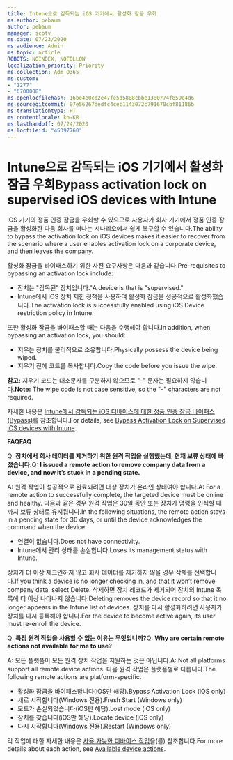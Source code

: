 ```yaml
---
title: Intune으로 감독되는 iOS 기기에서 활성화 잠금 우회
ms.author: pebaum
author: pebaum
manager: scotv
ms.date: 07/23/2020
ms.audience: Admin
ms.topic: article
ROBOTS: NOINDEX, NOFOLLOW
localization_priority: Priority
ms.collection: Adm_O365
ms.custom:
- "1277"
- "6700008"
ms.openlocfilehash: 16be4e0cd2e47fe5d5888cbbe1380774f859e4d6
ms.sourcegitcommit: 07e56267dedfc4cec1143072c791670cbf81186b
ms.translationtype: HT
ms.contentlocale: ko-KR
ms.lasthandoff: 07/24/2020
ms.locfileid: "45397760"
---
```

# <a name="bypass-activation-lock-on-supervised-ios-devices-with-intune"></a><span data-ttu-id="c7bd0-102">Intune으로 감독되는 iOS 기기에서 활성화 잠금 우회</span><span class="sxs-lookup"><span data-stu-id="c7bd0-102">Bypass activation lock on supervised iOS devices with Intune</span></span>

<span data-ttu-id="c7bd0-103">iOS 기기의 정품 인증 잠금을 우회할 수 있으므로 사용자가 회사 기기에서 정품 인증 잠금을 활성화한 다음 회사를 떠나는 시나리오에서 쉽게 복구할 수 있습니다.</span><span class="sxs-lookup"><span data-stu-id="c7bd0-103">The ability to bypass the activation lock on iOS devices makes it easier to recover from the scenario where a user enables activation lock on a corporate device, and then leaves the company.</span></span>

<span data-ttu-id="c7bd0-104">활성화 잠금을 바이패스하기 위한 사전 요구사항은 다음과 같습니다.</span><span class="sxs-lookup"><span data-stu-id="c7bd0-104">Pre-requisites to bypassing an activation lock include:</span></span>

- <span data-ttu-id="c7bd0-105">장치는 "감독된" 장치입니다."</span><span class="sxs-lookup"><span data-stu-id="c7bd0-105">A device is that is "supervised."</span></span>
- <span data-ttu-id="c7bd0-106">Intune에서 iOS 장치 제한 정책을 사용하여 활성화 잠금을 성공적으로 활성화했습니다.</span><span class="sxs-lookup"><span data-stu-id="c7bd0-106">The activation lock is successfully enabled using iOS Device restriction policy in Intune.</span></span>

<span data-ttu-id="c7bd0-107">또한 활성화 잠금을 바이패스할 때는 다음을 수행해야 합니다.</span><span class="sxs-lookup"><span data-stu-id="c7bd0-107">In addition, when bypassing an activation lock, you should:</span></span>

- <span data-ttu-id="c7bd0-108">지우는 장치를 물리적으로 소유합니다.</span><span class="sxs-lookup"><span data-stu-id="c7bd0-108">Physically possess the device being wiped.</span></span>
- <span data-ttu-id="c7bd0-109">지우기 전에 코드를 복사합니다.</span><span class="sxs-lookup"><span data-stu-id="c7bd0-109">Copy the code before you issue the wipe.</span></span>

<span data-ttu-id="c7bd0-110">**참고:** 지우기 코드는 대소문자를 구분하지 않으므로 "-" 문자는 필요하지 않습니다.</span><span class="sxs-lookup"><span data-stu-id="c7bd0-110">**Note:** The wipe code is not case sensitive, so the "-" characters are not required.</span></span>

<span data-ttu-id="c7bd0-111">자세한 내용은 [Intune에서 감독되는 iOS 디바이스에 대한 정품 인증 잠금 바이패스(Bypass)](https://docs.microsoft.com/intune/device-activation-lock-bypass)를 참조합니다.</span><span class="sxs-lookup"><span data-stu-id="c7bd0-111">For details, see [Bypass Activation Lock on Supervised iOS devices with Intune](https://docs.microsoft.com/intune/device-activation-lock-bypass).</span></span>

<span data-ttu-id="c7bd0-112">**FAQ**</span><span class="sxs-lookup"><span data-stu-id="c7bd0-112">**FAQ**</span></span>

<span data-ttu-id="c7bd0-113">Q: **장치에서 회사 데이터를 제거하기 위한 원격 작업을 실행했는데, 현재 보류 상태에 빠졌습니다.**</span><span class="sxs-lookup"><span data-stu-id="c7bd0-113">Q: **I issued a remote action to remove company data from a device, and now it’s stuck in a pending state.**</span></span>

<span data-ttu-id="c7bd0-114">A: 원격 작업이 성공적으로 완료되려면 대상 장치가 온라인 상태여야 합니다.</span><span class="sxs-lookup"><span data-stu-id="c7bd0-114">A: For a remote action to successfully complete, the targeted device must be online and healthy.</span></span> <span data-ttu-id="c7bd0-115">다음과 같은 경우 원격 작업은 30일 동안 또는 장치가 명령을 인식할 때까지 보류 상태로 유지됩니다.</span><span class="sxs-lookup"><span data-stu-id="c7bd0-115">In the following situations, the remote action stays in a pending state for 30 days, or until the device acknowledges the command when the device:</span></span>

- <span data-ttu-id="c7bd0-116">연결이 없습니다.</span><span class="sxs-lookup"><span data-stu-id="c7bd0-116">Does not have connectivity.</span></span>
- <span data-ttu-id="c7bd0-117">Intune에서 관리 상태를 손실합니다.</span><span class="sxs-lookup"><span data-stu-id="c7bd0-117">Loses its management status with Intune.</span></span>

<span data-ttu-id="c7bd0-118">장치가 더 이상 체크인하지 않고 회사 데이터를 제거하지 않을 경우 삭제를 선택합니다.</span><span class="sxs-lookup"><span data-stu-id="c7bd0-118">If you think a device is no longer checking in, and that it won’t remove company data, select Delete.</span></span> <span data-ttu-id="c7bd0-119">삭제하면 장치 레코드가 제거되어 장치의 Intune 목록에 더 이상 나타나지 않습니다.</span><span class="sxs-lookup"><span data-stu-id="c7bd0-119">Deleting removes the device record so that it no longer appears in the Intune list of devices.</span></span> <span data-ttu-id="c7bd0-120">장치를 다시 활성화하려면 사용자가 장치를 다시 등록해야 합니다.</span><span class="sxs-lookup"><span data-stu-id="c7bd0-120">For the device to become active again, its user must re-enroll the device.</span></span>

<span data-ttu-id="c7bd0-121">Q: **특정 원격 작업을 사용할 수 없는 이유는 무엇입니까?**</span><span class="sxs-lookup"><span data-stu-id="c7bd0-121">Q: **Why are certain remote actions not available for me to use?**</span></span>

<span data-ttu-id="c7bd0-122">A: 모든 플랫폼이 모든 원격 장치 작업을 지원하는 것은 아닙니다.</span><span class="sxs-lookup"><span data-stu-id="c7bd0-122">A: Not all platforms support all remote device actions.</span></span> <span data-ttu-id="c7bd0-123">다음 원격 작업은 플랫폼별로 다릅니다.</span><span class="sxs-lookup"><span data-stu-id="c7bd0-123">The following remote actions are platform-specific.</span></span>

- <span data-ttu-id="c7bd0-124">활성화 잠금을 바이패스합니다(iOS만 해당).</span><span class="sxs-lookup"><span data-stu-id="c7bd0-124">Bypass Activation Lock (iOS only)</span></span>
- <span data-ttu-id="c7bd0-125">새로 시작합니다(Windows 전용).</span><span class="sxs-lookup"><span data-stu-id="c7bd0-125">Fresh Start (Windows only)</span></span>
- <span data-ttu-id="c7bd0-126">모드가 손실되었습니다(iOS만 해당).</span><span class="sxs-lookup"><span data-stu-id="c7bd0-126">Lost mode (iOS only)</span></span>
- <span data-ttu-id="c7bd0-127">장치를 찾습니다(iOS만 해당).</span><span class="sxs-lookup"><span data-stu-id="c7bd0-127">Locate device (iOS only)</span></span>
- <span data-ttu-id="c7bd0-128">다시 시작합니다(Windows 전용).</span><span class="sxs-lookup"><span data-stu-id="c7bd0-128">Restart (Windows only)</span></span>

<span data-ttu-id="c7bd0-129">각 작업에 대한 자세한 내용은 [사용 가능한 디바이스 작업](https://docs.microsoft.com/intune/device-management#available-device-actions)을(를) 참조합니다.</span><span class="sxs-lookup"><span data-stu-id="c7bd0-129">For more details about each action, see [Available device actions](https://docs.microsoft.com/intune/device-management#available-device-actions).</span></span>